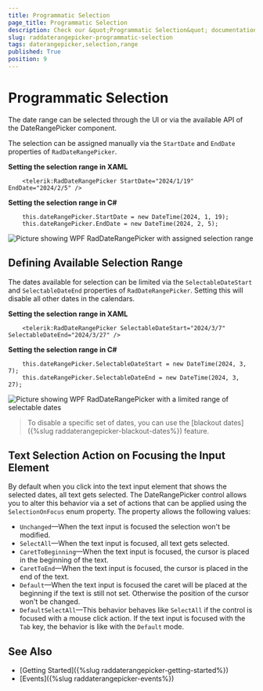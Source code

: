 ```yaml
---
title: Programmatic Selection
page_title: Programmatic Selection
description: Check our &quot;Programmatic Selection&quot; documentation article for the RadDateRangePicker WPF control.
slug: raddaterangepicker-programmatic-selection
tags: daterangepicker,selection,range
published: True
position: 9
---
```


# Programmatic Selection

The date range can be selected through the UI or via the available API of the DateRangePicker component.

The selection can be assigned manually via the `StartDate` and `EndDate` properties of `RadDateRangePicker`.

__Setting the selection range in XAML__
```XAML
	<telerik:RadDateRangePicker StartDate="2024/1/19" EndDate="2024/2/5" />
```

__Setting the selection range in C#__
```XAML
	this.dateRangePicker.StartDate = new DateTime(2024, 1, 19);
	this.dateRangePicker.EndDate = new DateTime(2024, 2, 5);
```

![Picture showing WPF RadDateRangePicker with assigned selection range](images/raddaterangepicker-programmatic-selection-0.png)

## Defining Available Selection Range

The dates available for selection can be limited via the `SelectableDateStart` and `SelectableDateEnd` properties of `RadDateRangePicker`. Setting this will disable all other dates in the calendars.

__Setting the selection range in XAML__
```XAML
	<telerik:RadDateRangePicker SelectableDateStart="2024/3/7" SelectableDateEnd="2024/3/27" />
```

__Setting the selection range in C#__
```XAML
	this.dateRangePicker.SelectableDateStart = new DateTime(2024, 3, 7);
	this.dateRangePicker.SelectableDateEnd = new DateTime(2024, 3, 27);
```

![Picture showing WPF RadDateRangePicker with a limited range of selectable dates](images/raddaterangepicker-programmatic-selection-1.png)

> To disable a specific set of dates, you can use the [blackout dates]({%slug raddaterangepicker-blackout-dates%}) feature.

## Text Selection Action on Focusing the Input Element

By default when you click into the text input element that shows the selected dates, all text gets selected. The DateRangePicker control allows you to alter this behavior via a set of actions that can be applied using the `SelectionOnFocus` enum property. The property allows the following values:

* `Unchanged`&mdash;When the text input is focused the selection won't be modified.
* `SelectAll`&mdash;When the text input is focused, all text gets selected.
* `CaretToBeginning`&mdash;When the text input is focused, the cursor is placed in the beginning of the text.
* `CaretToEnd`&mdash;When the text input is focused, the cursor is placed in the end of the text.
* `Default`&mdash;When the text input is focused the caret will be placed at the beginning if the text is still not set. Otherwise the position of the cursor won't be changed.
* `DefaultSelectAll`&mdash;This behavior behaves like `SelectAll` if the control is focused with a mouse click action. If the text input is focused with the `Tab` key, the behavior is like with the `Default` mode.

## See Also
* [Getting Started]({%slug raddaterangepicker-getting-started%})
* [Events]({%slug raddaterangepicker-events%})
